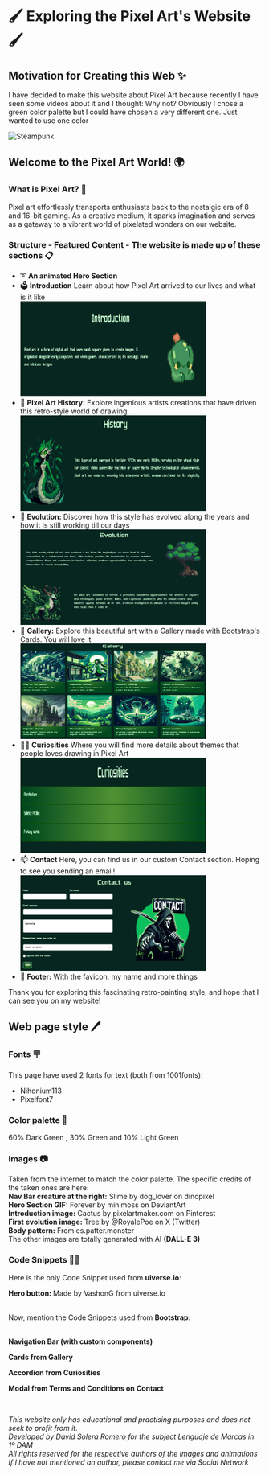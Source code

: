 # 🖌 Exploring the Pixel Art's Website 🖌

## Motivation for Creating this Web ✨

I have decided to make this website about Pixel Art because recently I have seen some videos about it and I thought: Why not? Obviously I chose a green color palette but I could have chosen a very different one. Just wanted to use one color

<img src="https://th.bing.com/th/id/OIG2.VevgsyPEV9jUnObbYCwp?pid=ImgGn" alt="Steampunk" width="580" height="530">

## Welcome to the Pixel Art World! 🌍

### What is Pixel Art? 🧶

Pixel art effortlessly transports enthusiasts back to the nostalgic era of 8 and 16-bit gaming. As a creative medium, it sparks imagination and serves as a gateway to a vibrant world of pixelated wonders on our website.

### Structure - Featured Content - The website is made up of these sections 📋

- ➰ **An animated Hero Section**
- 🗳 **Introduction** Learn about how Pixel Art arrived to our lives and what is it like<br>
   <img src="img/introphoto.png" alt="Intro" width="370px" height="190px">
- 🚂 **Pixel Art History:** Explore ingenious artists creations that have driven this retro-style world of drawing.<br>
   <img src="img/historyphoto.png" alt="History" width="370px" height="190px">
- 🧭 **Evolution:** Discover how this style has evolved along the years and how it is still working till our days<br>
   <img src="img/evolutionphoto.png" alt="Evolution" width="370px" height="190px">
- 📸 **Gallery:** Explore this beautiful art with a Gallery made with Bootstrap's Cards. You will love it<br>
   <img src="img/galleryphoto.png" alt="Gallery" width="370px" height="190px">
- 😶‍🌫️ **Curiosities** Where you will find more details about themes that people loves drawing in Pixel Art<br>
   <img src="img/curiositiesphoto.png" alt="Curiosities" width="370px" height="190px">
- 📫 **Contact** Here, you can find us in our custom Contact section. Hoping to see you sending an email!<br>
   <img src="img/contactphoto.png" alt="Contact" width="370px" height="190px">
- 🦶 **Footer:** With the favicon, my name and more things<br>

Thank you for exploring this fascinating retro-painting style, and hope that I can see you on my website!

## Web page style 🖊️

### Fonts 🪧

This page have used 2 fonts for text (both from 1001fonts):
- Nihonium113
- Pixelfont7

### Color palette 🌈

60% Dark Green , 30% Green and 10% Light Green

### Images 📷

Taken from the internet to match the color palette. The specific credits of the taken ones are here: <br>
<b>Nav Bar creature at the right:</b> Slime by dog_lover on dinopixel<br>
<b>Hero Section GIF:</b> Forever by minimoss on DeviantArt<br>
<b>Introduction image:</b> Cactus by pixelartmaker.com on Pinterest<br>
<b>First evolution image:</b> Tree by @RoyalePoe on X (Twitter)<br>
<b>Body pattern:</b> From es.patter.monster<br>
The other images are totally generated with AI <b>(DALL-E 3)</b>

<!-- ### Videos 🎞️

Two beautiful Pixel Art videos from Youtube -->

### Code Snippets 👨‍💻

Here is the only Code Snippet used from <b>uiverse.io</b>:<br>
<p><b>Hero button: </b>Made by VashonG from uiverse.io</p>
<br>
Now, mention the Code Snippets used from <b>Bootstrap</b>:<br><br>
<p><b>Navigation Bar (with custom components)</b></p>
<p><b>Cards from Gallery</b></p>
<p><b>Accordion from Curiosities</b></p>
<p><b>Modal from Terms and Conditions on Contact</b></p><br>

*This website only has educational and practising purposes and does not seek to profit from it.<br>Developed by David Solera Romero for the subject Lenguaje de Marcas in 1º DAM<br>All rights reserved for the respective authors of the images and animations<br>If I have not mentioned an author, please contact me via Social Network*
